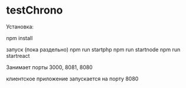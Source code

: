 # testChrono
Установка: 

npm install

запуск (пока раздельно)
npm run startphp
npm run startnode
npm run startreact

Занимает порты 3000, 8081, 8080

клиентское приложение запускается на порту 8080



